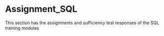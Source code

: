 # Assignment_SQL

This section has the assignments and sufficiency test responses of the SQL training modules
